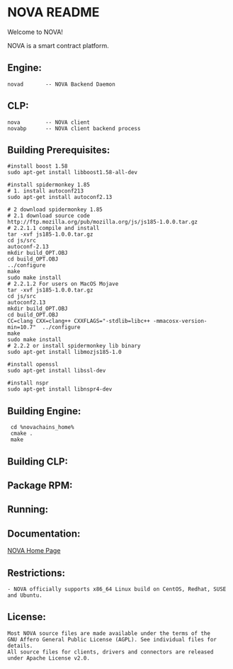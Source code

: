 NOVA README
=================

Welcome to NOVA!

NOVA is a smart contract platform.

Engine:
-----------------
	novad       -- NOVA Backend Daemon

CLP:
-----------------
	nova        -- NOVA client
	novabp      -- NOVA client backend process

Building Prerequisites:
-----------------
	#install boost 1.58
	sudo apt-get install libboost1.58-all-dev

	#install spidermonkey 1.85
	# 1. install autoconf213
	sudo apt-get install autoconf2.13

	# 2 download spidermonkey 1.85
	# 2.1 download source code
	http://ftp.mozilla.org/pub/mozilla.org/js/js185-1.0.0.tar.gz
	# 2.2.1.1 compile and install
	tar -xvf js185-1.0.0.tar.gz
	cd js/src
	autoconf-2.13
	mkdir build_OPT.OBJ
	cd build_OPT.OBJ
	../configure
	make
	sudo make install
	# 2.2.1.2 For users on MacOS Mojave
	tar -xvf js185-1.0.0.tar.gz
	cd js/src
	autoconf2.13
	mkdir build_OPT.OBJ
	cd build_OPT.OBJ
	CC=clang CXX=clang++ CXXFLAGS="-stdlib=libc++ -mmacosx-version-min=10.7"  ../configure
	make
	sudo make install
	# 2.2.2 or install spidermonkey lib binary
	sudo apt-get install libmozjs185-1.0

	#install openssl
	sudo apt-get install libssl-dev

	#install nspr
	sudo apt-get install libnspr4-dev

Building Engine:
-----------------
	 cd %novachains_home%  
	 cmake .  
	 make  

Building CLP:
-----------------

Package RPM:
-----------------

Running:
-----------------

Documentation:
-----------------
[NOVA Home Page](http://www.novachains.io/)

Restrictions:
-----------------
	- NOVA officially supports x86_64 Linux build on CentOS, Redhat, SUSE and Ubuntu.

License:
-----------------
	Most NOVA source files are made available under the terms of the
	GNU Affero General Public License (AGPL). See individual files for details.
	All source files for clients, drivers and connectors are released
	under Apache License v2.0.

